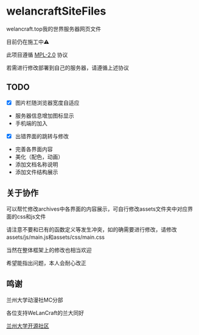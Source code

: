 # welancraftSiteFiles
welancraft.top我的世界服务器网页文件

目前仍在施工中⚠

此项目遵循 [MPL-2.0](https://github.com/royenheart/welancraftSiteFiles/blob/main/LICENSE) 协议

若需进行修改部署到自己的服务器，请遵循上述协议

## TODO

- [x] 图片栏随浏览器宽度自适应
- 服务器信息增加图标显示
- 手机端的加入
- [x] 出错界面的跳转与修改
- 完善各界面内容
- 美化（配色，动画）
- 添加文档名称说明
- 添加文件结构展示

## 关于协作

可以帮忙修改archives中各界面的内容展示，可自行修改assets文件夹中对应界面的css和js文件

请注意不要和已有的函数定义等发生冲突，如的确需要进行修改，请修改assets/js/main.js和assets/css/main.css

当然在整体框架上的修改也相当欢迎

希望能指出问题，本人会耐心改正

## 鸣谢

兰州大学动漫社MC分部

各位支持WeLanCraft的兰大同好

[兰州大学开源社区](https://github.com/LZUOSS)